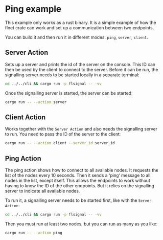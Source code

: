 # Ping example

This example only works as a rust binary.
It is a simple example of how the flnet crate can work and set
up a communication between two endpoints.

You can build it and then run it in different modes: `ping`, `server`, `client`.

## Server Action

Sets up a server and prints the id of the server on the console.
This ID can then be used by the client to connect to the server.
Before it can be run, the signalling server needs to be started locally in
a separate terminal:

```bash
cd ../../cli && cargo run -p flsignal -- -vv
```

Once the signalling server is started, the server can be started:

```bash
cargo run -- --action server
```

## Client Action

Works together with the `Server Action` and also needs the signalling server
to run.
You need to pass the ID of the server to the client:

```bash
cargo run -- --action client --server_id server_id
```

## Ping Action

The ping action shows how to connect to all available nodes.
It requests the list of the nodes every 10 seconds.
Then it sends a 'ping' message to all nodes in the list, except itself.
This allows the endpoints to work without having to know the ID of
the other endpoints.
But it relies on the signalling server to indicate all available nodes.

To run it, a signalling server needs to be started first,
like with the `Server Action`:

```bash
cd ../../cli && cargo run -p flsignal -- -vv
```

Then you must run at least two nodes, but you can run as many as you
like:

```bash
cargo run -- --action ping
```
